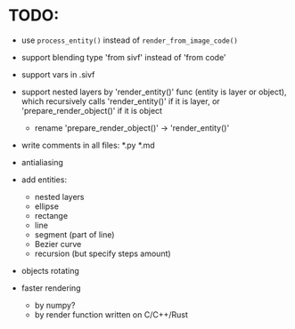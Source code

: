 # TODO:

- use `process_entity()` instead of `render_from_image_code()`

- support blending type 'from sivf' instead of 'from code'

- support vars in .sivf

- support nested layers by 'render_entity()' func (entity is layer or object),
  which recursively calls 'render_entity()' if it is layer, 
  or 'prepare_render_object()' if it is object
  - rename 'prepare_render_object()' -> 'render_entity()'

- write comments in all files: *.py *.md

- antialiasing

- add entities:
  - nested layers
  - ellipse
  - rectange
  - line
  - segment (part of line)
  - Bezier curve
  - recursion (but specify steps amount)

- objects rotating

- faster rendering
  - by numpy?
  - by render function written on C/C++/Rust










